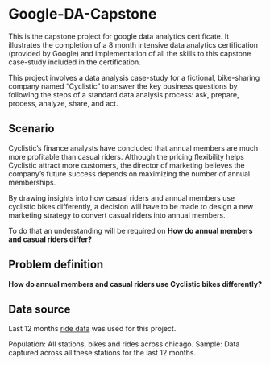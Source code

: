 # Google-DA-Capstone
This is the capstone project for google data analytics certificate. It illustrates the completion of a 8 month intensive data analytics certification (provided by Google) and implementation of all the skills to this capstone case-study included in the certification.

This project involves a data analysis case-study for a fictional, bike-sharing company named “Cyclistic” to answer the key business questions by following the steps of a standard data analysis process: ask, prepare, process, analyze, share, and act.

## Scenario
Cyclistic’s finance analysts have concluded that annual members are much more profitable than casual riders. Although the pricing flexibility helps Cyclistic attract more customers, the director of marketing believes the company’s future success depends on maximizing the number of annual memberships. 

By drawing insights into how casual riders and annual members use cyclistic bikes differently, a decision will have to be made to design a new marketing strategy to convert casual riders into annual members.

To do that an understanding will be required on **How do annual members and casual riders differ?**

## Problem definition
**How do annual members and casual riders use Cyclistic bikes differently?**

## Data source
Last 12 months [ride data](https://divvy-tripdata.s3.amazonaws.com/index.html) was used for this project.

Population: All stations, bikes and rides across chicago.
Sample: Data captured across all these stations for the last 12 months.


